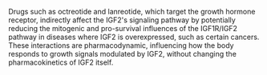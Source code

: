 Drugs such as octreotide and lanreotide, which target the growth hormone receptor, indirectly affect the IGF2's signaling pathway by potentially reducing the mitogenic and pro-survival influences of the IGF1R/IGF2 pathway in diseases where IGF2 is overexpressed, such as certain cancers. These interactions are pharmacodynamic, influencing how the body responds to growth signals modulated by IGF2, without changing the pharmacokinetics of IGF2 itself.
